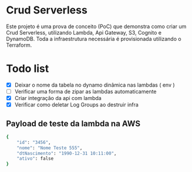 # Crud Serverless

Este projeto é uma prova de conceito (PoC) que demonstra como criar um Crud Serverless, utilizando Lambda, Api Gateway, S3, Cognito e DynamoDB. Toda a infraestrutura necessária é provisionada utilizando o Terraform.

# Todo list
- [x] Deixar o nome da tabela no dynamo dinâmica nas lambdas ( env )
- [ ] Verificar uma forma de zipar as lambdas automaticamente
- [x] Criar integração da api com lambda
- [x] Verificar como deletar Log Groups ao destruir infra

## Payload de teste da lambda na AWS

```bash
{
    "id": "3456",
    "nome": "Nome Teste 555",
    "dtNascimento": "1990-12-31 10:11:00",
    "ativo": false
}
```
